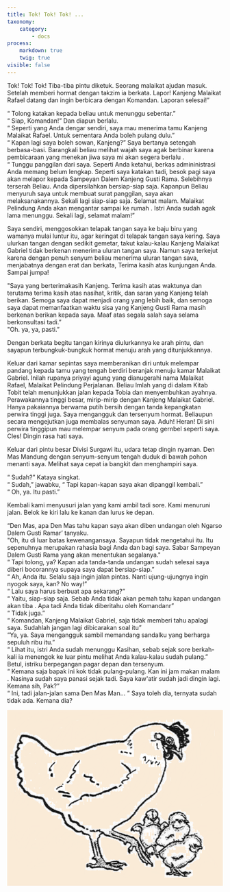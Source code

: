 ```yaml
---
title: Tok! Tok! Tok! ...
taxonomy:
    category:
        - docs
process:
    markdown: true
    twig: true
visible: false
---
```


Tok! Tok! Tok! Tiba-tiba pintu diketuk. Seorang malaikat ajudan masuk. Setelah memberi hormat dengan takzim ia berkata. Lapor! Kanjeng Malaikat Rafael datang dan ingin berbicara dengan Komandan. Laporan selesai!”

“ Tolong katakan kepada beliau untuk menunggu sebentar.”</br>
“ Siap, Komandan!” Dan diapun berlalu.</br>
“ Seperti yang Anda dengar sendiri, saya mau menerima tamu Kanjeng Malaikat Rafael. Untuk sementara Anda boleh pulang dulu.”</br>
“ Kapan lagi saya boleh sowan, Kanjeng?” Saya bertanya setengah berbasa-basi. Barangkali beliau melihat wajah saya agak berbinar karena pembicaraan yang menekan jiwa saya mi akan segera berlalu .</br>
“ Tunggu panggilan dari saya. Seperti Anda ketahui, berkas admininistrasi Anda memang belum lengkap. Seperti saya katakan tadi, besok pagi saya akan melapor kepada Sampeyan Dalem Kanjeng Gusti Rama. Selebihnya terserah Beliau. Anda dipersilahkan bersiap-siap saja. Kapanpun Beliau menyuruh saya untuk membuat surat panggilan, saya akan melaksanakannya. Sekali lagi siap-siap saja. Selamat malam. Malaikat Pelindung Anda akan mengantar sampai ke rumah . Istri Anda sudah agak lama menunggu. Sekali lagi, selamat malam!”

Saya sendiri, menggosokkan telapak tangan saya ke baju biru yang wamanya mulai luntur itu, agar keringat di telapak tangan saya kering. Saya ulurkan tangan dengan sedikit gemetar, takut kalau-kalau Kanjeng Malaikat Gabriel tidak berkenan menerima uluran tangan saya. Namun saya terkejut karena dengan penuh senyum beliau menerima uluran tangan sava, menjabatnya dengan erat dan berkata, Terima kasih atas kunjungan Anda. Sampai jumpa!

"Saya yang berterimakasih Kanjeng. Terima kasih atas waktunya dan terutama terima kasih atas nasihat, kritik, dan saran yang Kanjeng telah berikan. Semoga saya dapat menjadi orang yang lebih baik, dan semoga saya dapat memanfaatkan waktu sisa yang Kanjeng Gusti Rama masih berkenan berikan kepada saya. Maaf atas segala salah saya selama berkonsultasi tadi.”</br>
"Oh. ya, ya, pasti.”

Dengan berkata begitu tangan kirinya diulurkannya ke arah pintu, dan sayapun terbungkuk-bungkuk hormat menuju arah yang ditunjukkannya.

Keluar dari kamar sepintas saya memberanikan diri untuk melempar pandang kepada tamu yang tengah berdiri beranjak menuju kamar Malaikat Gabriel. Inilah rupanya priyayi agung yang dianugerahi nama Malaikat Rafael, Malaikat Pelindung Perjalanan. Beliau lmlah yang di dalam Kitab Tobit telah menunjukkan jalan kepada Tobia dan menyembuhkan ayahnya. Perawakannya tinggi besar, mirip-mirip dengan Kanjeng Malaikat Gabriel. Hanya pakaiannya berwama putih bersih dengan tanda kepangkatan perwira tinggi juga. Saya mengangguk dan tersenyum hormat. Beliaupun secara mengejutkan juga membalas senyuman saya. Aduh! Heran! Di sini perwira tinggipun mau melempar senyum pada orang gernbel seperti saya. Cles! Dingin rasa hati saya.

Keluar dari pintu besar Divisi Surgawi itu, udara tetap dingin nyaman. Den Mas Mandung dengan senyum-senyum tengah duduk di bawah pohon menanti saya. Melihat saya cepat ia bangkit dan
menghampiri saya.

“ Sudah?” Kataya singkat.</br>
“ Sudah,” jawabku, “ Tapi kapan-kapan saya akan dipanggil kembali.”</br>
“ Oh, ya. Itu pasti.”

Kembali kami menyusuri jalan yang kami ambil tadi sore. Kami menuruni jalan. Belok ke kiri lalu ke kanan dan lurus ke depan.

“Den Mas, apa Den Mas tahu kapan saya akan diben undangan oleh Ngarso Dalem Gusti Ramar’ tanyaku.</br>
"Oh, itu di luar batas kewenangansaya. Sayapun tidak mengetahui itu. Itu sepenuhnya merupakan rahasia bagi Anda dan bagi saya. Sabar Sampeyan Dalem Gusti Rama yang akan menentukan segalanya."</br>
“ Tapi tolong, ya? Kapan ada tanda-tanda undangan sudah selesai saya diberi bocorannya supaya saya dapat bersiap-siap.”</br>
“ Ah, Anda itu. Selalu saja ingin jalan pintas. Nanti ujung-ujungnya ingin nyogok saya, kan? No way!”</br>
“ Lalu saya harus berbuat apa sekarang?”</br>
“ Yaitu, siap-siap saja. Sebab Anda tidak akan pemah tahu kapan undangan akan tiba . Apa tadi Anda tidak diberitahu oleh Komandanr”</br>
“ Tidak juga.”</br>
“ Komandan, Kanjeng Malaikat Gabriel, saja tidak memberi tahu apalagi saya. Sudahlah jangan lagi dibicarakan soal itu”</br>
“Ya, ya. Saya mengangguk sambil memandang sandalku yang berharga sepuluh ribu itu.”</br>
“ Lihat itu, istri Anda sudah menunggu Kasihan, sebab sejak sore berkah-kali ia menengok ke luar pintu melihat Anda kalau-kalau sudah pulang.”</br>
Betul, istriku berpegangan pagar depan dan tersenyum.</br>
“ Kemana saja bapak ini kok tidak pulang-pulang. Kan ini jam makan malam . Nasinya sudah saya panasi sejak tadi. Saya kaw'atir sudah jadi dingin lagi. Kemana sih, Pak?”</br>
“ Ini, tadi jalan-jalan sama Den Mas Man... ” Saya toleh dia, ternyata sudah tidak ada. Kemana dia?


![Alt Text](../images/chapter7.png?width=300px)